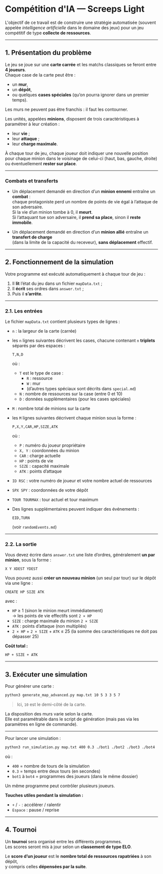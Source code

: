 # Compétition d'IA — Screeps Light

L'objectif de ce travail est de construire une stratégie automatisée (souvent appelée *intelligence artificielle* dans le domaine des jeux) pour un jeu compétitif de type **collecte de ressources**.

---

## 1. Présentation du problème

Le jeu se joue sur une **carte carrée** et les matchs classiques se feront entre **4 joueurs**.  
Chaque case de la carte peut être :
- un **mur**,
- un **dépôt**,
- ou quelques **cases spéciales** (qu’on pourra ignorer dans un premier temps).

Les murs ne peuvent pas être franchis : il faut les contourner.

Les unités, appelées **minions**, disposent de trois caractéristiques à paramétrer à leur création :  
- leur **vie** ;  
- leur **attaque** ;  
- leur **charge maximale**.

À chaque tour de jeu, chaque joueur doit indiquer une nouvelle position pour chaque minion dans le voisinage de celui-ci (haut, bas, gauche, droite) ou éventuellement **rester sur place**.

---

### Combats et transferts

- Un déplacement demandé en direction d’un **minion ennemi** entraîne un **combat** :  
  chaque protagoniste perd un nombre de points de vie égal à l’attaque de son adversaire.  
  Si la vie d’un minion tombe à 0, il **meurt**.  
  Si l’attaquant tue son adversaire, il **prend sa place**, sinon il **reste immobile**.

- Un déplacement demandé en direction d’un **minion allié** entraîne un **transfert de charge**  
  (dans la limite de la capacité du receveur), **sans déplacement** effectif.

---

## 2. Fonctionnement de la simulation

Votre programme est exécuté automatiquement à chaque tour de jeu :  

1. Il **lit** l’état du jeu dans un fichier `mapData.txt` ;  
2. Il **écrit** ses ordres dans `answer.txt` ;  
3. Puis il **s’arrête**.

---

### 2.1. Les entrées

Le fichier `mapData.txt` contient plusieurs types de lignes :

- `n` : la largeur de la carte (carrée)  
- les `n` lignes suivantes décrivent les cases, chacune contenant `n` **triplets** séparés par des espaces :  
  ```
  T,N,D
  ```
  où :
  - `T` est le type de case :
    - `R` : ressource  
    - `W` : mur  
    - (d’autres types spéciaux sont décrits dans `special.md`)
  - `N` : nombre de ressources sur la case (entre 0 et 10)  
  - `D` : données supplémentaires (pour les cases spéciales)

- `M` : nombre total de minions sur la carte  
- les `M` lignes suivantes décrivent chaque minion sous la forme :
  ```
  P,X,Y,CAR,HP,SIZE,ATK
  ```
  où :
  - `P` : numéro du joueur propriétaire  
  - `X, Y` : coordonnées du minion  
  - `CAR` : charge actuelle  
  - `HP` : points de vie  
  - `SIZE` : capacité maximale  
  - `ATK` : points d’attaque  

- `ID RSC` : votre numéro de joueur et votre nombre actuel de ressources  
- `SPX SPY` : coordonnées de votre dépôt  
- `TOUR TOURMAX` : tour actuel et tour maximum  
- Des lignes supplémentaires peuvent indiquer des événements :
  ```
  EID,TURN
  ```
  (voir `randomEvents.md`)

---

### 2.2. La sortie

Vous devez écrire dans `answer.txt` une liste d’ordres, généralement **un par minion**, sous la forme :
```
X Y XDEST YDEST
```

Vous pouvez aussi **créer un nouveau minion** (un seul par tour) sur le dépôt via une ligne :
```
CREATE HP SIZE ATK
```

avec :
- `HP` ≥ 1 (sinon le minion meurt immédiatement)  
  → les points de vie effectifs sont `2 × HP`  
- `SIZE` : charge maximale du minion `2 × SIZE`  
- `ATK` : points d’attaque (non multipliés)
- `2 × HP` + `2 × SIZE` + `ATK` ≤ 25 (la somme des caractéristiques ne doit pas dépasser 25) 

**Coût total :**
```
HP + SIZE + ATK
```

---


## 3. Exécuter une simulation

Pour générer une carte :

```bash
python3 generate_map_advanced.py map.txt 10 5 3 3 5 7
```
> Ici, `10` est le demi-côté de la carte.

La disposition des murs varie selon la carte.  
Elle est paramétrable dans le script de génération (mais pas via les paramètres en ligne de commande).

---

Pour lancer une simulation :

```bash
python3 run_simulation.py map.txt 400 0.3 ./bot1 ./bot2 ./bot3 ./bot4
```

où :
- `400` = nombre de tours de la simulation  
- `0.3` = temps entre deux tours (en secondes)  
- `bot1` à `bot4` = programmes des joueurs (dans le même dossier)  

Un même programme peut contrôler plusieurs joueurs.

**Touches utiles pendant la simulation :**
- `+` / `-` : accélérer / ralentir  
- `Espace` : pause / reprise  

---

## 4. Tournoi

Un **tournoi** sera organisé entre les différents programmes.  
Les scores seront mis à jour selon un **classement de type ELO**.

Le **score d’un joueur** est le **nombre total de ressources rapatriées** à son dépôt,  
y compris celles **dépensées par la suite**.